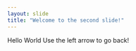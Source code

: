 ```yaml
---
layout: slide
title: "Welcome to the second slide!"
---
```

Hello World
Use the left arrow to go back!
